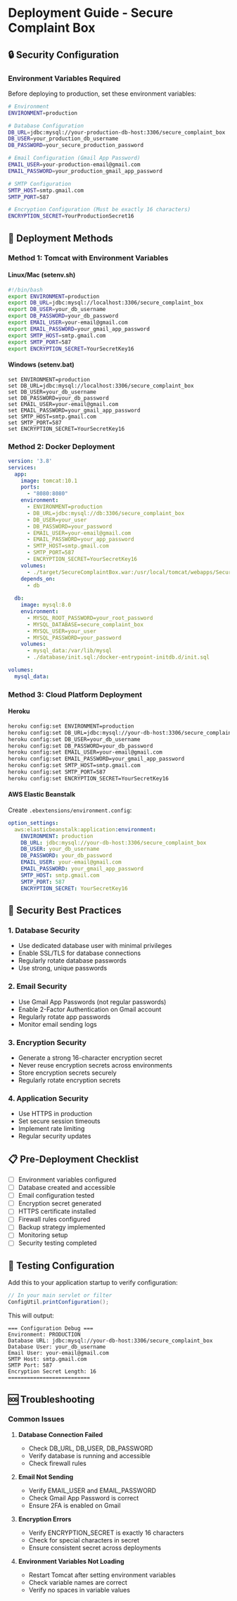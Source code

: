 # Deployment Guide - Secure Complaint Box

## 🔒 Security Configuration

### Environment Variables Required

Before deploying to production, set these environment variables:

```bash
# Environment
ENVIRONMENT=production

# Database Configuration
DB_URL=jdbc:mysql://your-production-db-host:3306/secure_complaint_box
DB_USER=your_production_db_username
DB_PASSWORD=your_secure_production_password

# Email Configuration (Gmail App Password)
EMAIL_USER=your-production-email@gmail.com
EMAIL_PASSWORD=your_production_gmail_app_password

# SMTP Configuration
SMTP_HOST=smtp.gmail.com
SMTP_PORT=587

# Encryption Configuration (Must be exactly 16 characters)
ENCRYPTION_SECRET=YourProductionSecret16
```

## 🚀 Deployment Methods

### Method 1: Tomcat with Environment Variables

#### Linux/Mac (setenv.sh)
```bash
#!/bin/bash
export ENVIRONMENT=production
export DB_URL=jdbc:mysql://localhost:3306/secure_complaint_box
export DB_USER=your_db_username
export DB_PASSWORD=your_db_password
export EMAIL_USER=your-email@gmail.com
export EMAIL_PASSWORD=your_gmail_app_password
export SMTP_HOST=smtp.gmail.com
export SMTP_PORT=587
export ENCRYPTION_SECRET=YourSecretKey16
```

#### Windows (setenv.bat)
```batch
set ENVIRONMENT=production
set DB_URL=jdbc:mysql://localhost:3306/secure_complaint_box
set DB_USER=your_db_username
set DB_PASSWORD=your_db_password
set EMAIL_USER=your-email@gmail.com
set EMAIL_PASSWORD=your_gmail_app_password
set SMTP_HOST=smtp.gmail.com
set SMTP_PORT=587
set ENCRYPTION_SECRET=YourSecretKey16
```

### Method 2: Docker Deployment

```yaml
version: '3.8'
services:
  app:
    image: tomcat:10.1
    ports:
      - "8080:8080"
    environment:
      - ENVIRONMENT=production
      - DB_URL=jdbc:mysql://db:3306/secure_complaint_box
      - DB_USER=your_user
      - DB_PASSWORD=your_password
      - EMAIL_USER=your-email@gmail.com
      - EMAIL_PASSWORD=your_app_password
      - SMTP_HOST=smtp.gmail.com
      - SMTP_PORT=587
      - ENCRYPTION_SECRET=YourSecretKey16
    volumes:
      - ./target/SecureComplaintBox.war:/usr/local/tomcat/webapps/SecureComplaintBox.war
    depends_on:
      - db
  
  db:
    image: mysql:8.0
    environment:
      - MYSQL_ROOT_PASSWORD=your_root_password
      - MYSQL_DATABASE=secure_complaint_box
      - MYSQL_USER=your_user
      - MYSQL_PASSWORD=your_password
    volumes:
      - mysql_data:/var/lib/mysql
      - ./database/init.sql:/docker-entrypoint-initdb.d/init.sql

volumes:
  mysql_data:
```

### Method 3: Cloud Platform Deployment

#### Heroku
```bash
heroku config:set ENVIRONMENT=production
heroku config:set DB_URL=jdbc:mysql://your-db-host:3306/secure_complaint_box
heroku config:set DB_USER=your_db_username
heroku config:set DB_PASSWORD=your_db_password
heroku config:set EMAIL_USER=your-email@gmail.com
heroku config:set EMAIL_PASSWORD=your_gmail_app_password
heroku config:set SMTP_HOST=smtp.gmail.com
heroku config:set SMTP_PORT=587
heroku config:set ENCRYPTION_SECRET=YourSecretKey16
```

#### AWS Elastic Beanstalk
Create `.ebextensions/environment.config`:
```yaml
option_settings:
  aws:elasticbeanstalk:application:environment:
    ENVIRONMENT: production
    DB_URL: jdbc:mysql://your-db-host:3306/secure_complaint_box
    DB_USER: your_db_username
    DB_PASSWORD: your_db_password
    EMAIL_USER: your-email@gmail.com
    EMAIL_PASSWORD: your_gmail_app_password
    SMTP_HOST: smtp.gmail.com
    SMTP_PORT: 587
    ENCRYPTION_SECRET: YourSecretKey16
```

## 🔐 Security Best Practices

### 1. Database Security
- Use dedicated database user with minimal privileges
- Enable SSL/TLS for database connections
- Regularly rotate database passwords
- Use strong, unique passwords

### 2. Email Security
- Use Gmail App Passwords (not regular passwords)
- Enable 2-Factor Authentication on Gmail account
- Regularly rotate app passwords
- Monitor email sending logs

### 3. Encryption Security
- Generate a strong 16-character encryption secret
- Never reuse encryption secrets across environments
- Store encryption secrets securely
- Regularly rotate encryption secrets

### 4. Application Security
- Use HTTPS in production
- Set secure session timeouts
- Implement rate limiting
- Regular security updates

## 📋 Pre-Deployment Checklist

- [ ] Environment variables configured
- [ ] Database created and accessible
- [ ] Email configuration tested
- [ ] Encryption secret generated
- [ ] HTTPS certificate installed
- [ ] Firewall rules configured
- [ ] Backup strategy implemented
- [ ] Monitoring setup
- [ ] Security testing completed

## 🧪 Testing Configuration

Add this to your application startup to verify configuration:

```java
// In your main servlet or filter
ConfigUtil.printConfiguration();
```

This will output:
```
=== Configuration Debug ===
Environment: PRODUCTION
Database URL: jdbc:mysql://your-db-host:3306/secure_complaint_box
Database User: your_db_username
Email User: your-email@gmail.com
SMTP Host: smtp.gmail.com
SMTP Port: 587
Encryption Secret Length: 16
==========================
```

## 🆘 Troubleshooting

### Common Issues

1. **Database Connection Failed**
   - Check DB_URL, DB_USER, DB_PASSWORD
   - Verify database is running and accessible
   - Check firewall rules

2. **Email Not Sending**
   - Verify EMAIL_USER and EMAIL_PASSWORD
   - Check Gmail App Password is correct
   - Ensure 2FA is enabled on Gmail

3. **Encryption Errors**
   - Verify ENCRYPTION_SECRET is exactly 16 characters
   - Check for special characters in secret
   - Ensure consistent secret across deployments

4. **Environment Variables Not Loading**
   - Restart Tomcat after setting environment variables
   - Check variable names are correct
   - Verify no spaces in variable values 